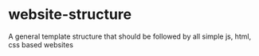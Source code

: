 # website-structure
A general template structure that should be followed by all simple js, html, css based websites
